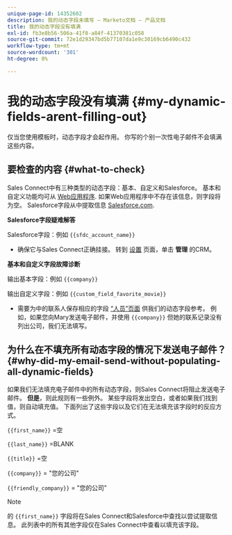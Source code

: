 ```yaml
---
unique-page-id: 14352602
description: 我的动态字段未填写 — Marketo文档 — 产品文档
title: 我的动态字段没有填满
exl-id: fb3e8b56-506a-41f8-a84f-41370381c058
source-git-commit: 72e1d29347bd5b77107da1e9c30169cb6490c432
workflow-type: tm+mt
source-wordcount: '301'
ht-degree: 0%

---
```


# 我的动态字段没有填满 {#my-dynamic-fields-arent-filling-out}

仅当您使用模板时，动态字段才会起作用。 你写的个别一次性电子邮件不会填满这些内容。

## 要检查的内容 {#what-to-check}

Sales Connect中有三种类型的动态字段：基本、自定义和Salesforce。 基本和自定义功能均可从 [Web应用程序](https://toutapp.com/login). 如果Web应用程序中不存在该信息，则字段将为空。 Salesforce字段从中提取信息 [Salesforce.com](https://salesforce.com).

**Salesforce字段疑难解答**

Salesforce字段：例如 `{{sfdc_account_name}}`

* 确保它与Sales Connect正确挂接。 转到 [设置](https://toutapp.com/login) 页面，单击 **管理** 的CRM。

**基本和自定义字段故障诊断**

输出基本字段：例如 `{{company}}`

输出自定义字段：例如 `{{custom_field_favorite_movie}}`

* 需要为中的联系人保存相应的字段 [“人员”页面](https://toutapp.com/next#relationships) 供我们的动态字段参考。 例如，如果您向Mary发送电子邮件，并使用 `{{company}}` 但她的联系记录没有列出公司，我们无法填写。

## 为什么在不填充所有动态字段的情况下发送电子邮件？ {#why-did-my-email-send-without-populating-all-dynamic-fields}

如果我们无法填充电子邮件中的所有动态字段，则Sales Connect将阻止发送电子邮件。 **但是**，则此规则有一些例外。 某些字段将发出空白，或者如果我们找到值，则自动填充值。 下面列出了这些字段以及它们在无法填充该字段时的反应方式。

`{{first_name}}` =空

`{{last_name}}` =BLANK

`{{title}}` =空

`{{company}}` = &quot;您的公司&quot;

`{{friendly_company}}` = &quot;您的公司&quot;

>[!NOTE]
>
>的 `{{first_name}}` 字段将在Sales Connect和Salesforce中查找以尝试提取信息。 此列表中的所有其他字段仅在Sales Connect中查看以填充该字段。
